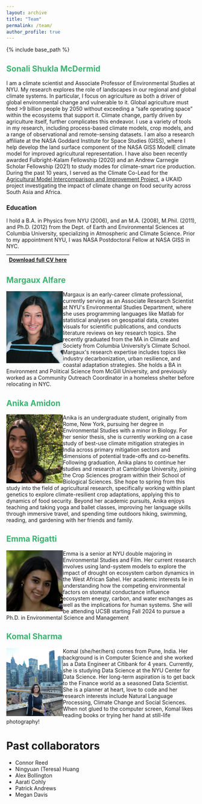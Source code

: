 ```yaml
---
layout: archive
title: "Team"
permalink: /team/
author_profile: true
---
```


{% include base_path %}

## <span style="color: MediumSeaGreen;">Sonali Shukla McDermid</span>

I am a climate scientist and Associate Professor of Environmental Studies at NYU. My research explores the role of landscapes in our regional and global climate systems. In particular, I focus on agriculture as both a driver of global environmental change and vulnerable to it. Global agriculture must feed >9 billion people by 2050 without exceeding a “safe operating space” within the ecosystems that support it. Climate change, partly driven by agriculture itself, further complicates this endeavor.  I use a variety of tools in my research, including process-based climate models, crop models, and a range of observational and remote-sensing datasets. I am also a research affiliate at the NASA Goddard Institute for Space Studies (GISS), where I help develop the land surface component of the NASA GISS ModelE climate model for improved agricultural representation. I have also been recently awarded Fulbright-Kalam Fellowship (2020) and an Andrew Carnegie Scholar Fellowship (2021) to study modes for climate-smart rice production. During the past 10 years, I served as the Climate Co-Lead for the <a href="https://www.agmip.org/">Agricultural Model Intercomparison and Improvement Project</a>, a UKAID project investigating the impact of climate change on food security across South Asia and Africa. 

### Education

I hold a B.A. in Physics from NYU (2006), and an M.A. (2008), M.Phil. (2011), and Ph.D. (2012) from the Dept. of Earth and Environmental Sciences at Columbia University, specializing in Atmospheric and Climate Science. Prior to my appointment NYU, I was NASA Postdoctoral Fellow at NASA GISS in NYC.

|[Download full CV here](https://docs.google.com/document/d/1qgAQx0F1_fO5Ve1XdxUj_AWBa6nyBGGp2UCX0zeEVdk/edit)|
|---|

## <span style="color: MediumSeaGreen;">Margaux Alfare</span>

<img align="left" width="150" src="/images/Margaux_pic.png"> 
Margaux is an early-career climate professional, currently serving as an Associate Research Scientist at NYU's Environmental Studies Department, where she uses programming languages like Matlab for statistical analyses on geospatial data, creates visuals for scientific publications, and conducts literature reviews on key research topics. She recently graduated from the MA in Climate and Society from Columbia University’s Climate School. Margaux's research expertise includes topics like industry decarbonization, urban resilience, and coastal adaptation strategies. She holds a BA in Environment and Political Science from McGill University, and previously worked as a Community Outreach Coordinator in a homeless shelter before relocating in NYC.


## <span style="color: MediumSeaGreen;">Anika Amidon</span>

<img align="left" width="150" src="/images/Anika_pic.jpg"> 
Anika is an undergraduate student, originally from Rome, New York, pursuing her degree in Environmental Studies with a minor in Biology. For her senior thesis, she is currently working on a case study of best-use climate mitigation strategies in India across primary mitigation sectors and dimensions of potential trade-offs and co-benefits. Following graduation, Anika plans to continue her studies and research at Cambridge University, joining the Crop Sciences program within their School of Biological Sciences. She hope to spring from this study into the field of agricultural research, specifically working within plant genetics to explore climate-resilient crop adaptations, applying this to dynamics of food security. Beyond her academic pursuits, Anika enjoys teaching and taking yoga and ballet classes, improving her language skills through immersive travel, and spending time outdoors hiking, swimming, reading, and gardening with her friends and family.

## <span style="color: MediumSeaGreen;">Emma Rigatti</span>

<img align="left" width="150" src="/images/Emma_pic.jpg"> 
Emma is a senior at NYU double majoring in Environmental Studies and Film. Her current research involves using land-system models to explore the impact of drought on ecosystem carbon dynamics in the West African Sahel. Her academic interests lie in understanding how the competing environmental factors on stomatal conductance influence ecosystem energy, carbon, and water exchanges as well as the implications for human systems. She will be attending UCSB starting Fall 2024 to pursue a Ph.D. in Environmental Science and Management

## <span style="color: MediumSeaGreen;">Komal Sharma</span>

<img align="left" width="150" src="/images/Komal_pic.jpeg"> 
Komal (she/her/hers) comes from Pune, India. Her background is in Computer Science and she worked as a Data Engineer at Citibank for 4 years. Currently, she is studying Data Science at the NYU Center for Data Science. Her long-term aspiration is to get back to the Finance world as a seasoned Data Scientist. She is a planner at heart, love to code and her research interests include Natural Language Processing, Climate Change and Social Sciences. When not glued to the computer screen, Komal likes reading books or trying her hand at still-life photography!
<br>

Past collaborators
======
* Connor Reed
* Ningyuan (Teresa) Huang
* Alex Bollington
* Aarati Cohly
* Patrick Andrews
* Megan Davis

